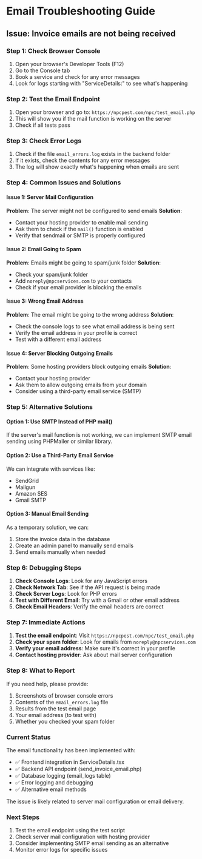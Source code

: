 # Email Troubleshooting Guide

## Issue: Invoice emails are not being received

### Step 1: Check Browser Console
1. Open your browser's Developer Tools (F12)
2. Go to the Console tab
3. Book a service and check for any error messages
4. Look for logs starting with "ServiceDetails:" to see what's happening

### Step 2: Test the Email Endpoint
1. Open your browser and go to: `https://npcpest.com/npc/test_email.php`
2. This will show you if the mail function is working on the server
3. Check if all tests pass

### Step 3: Check Error Logs
1. Check if the file `email_errors.log` exists in the backend folder
2. If it exists, check the contents for any error messages
3. The log will show exactly what's happening when emails are sent

### Step 4: Common Issues and Solutions

#### Issue 1: Server Mail Configuration
**Problem**: The server might not be configured to send emails
**Solution**: 
- Contact your hosting provider to enable mail sending
- Ask them to check if the `mail()` function is enabled
- Verify that sendmail or SMTP is properly configured

#### Issue 2: Email Going to Spam
**Problem**: Emails might be going to spam/junk folder
**Solution**:
- Check your spam/junk folder
- Add `noreply@npcservices.com` to your contacts
- Check if your email provider is blocking the emails

#### Issue 3: Wrong Email Address
**Problem**: The email might be going to the wrong address
**Solution**:
- Check the console logs to see what email address is being sent
- Verify the email address in your profile is correct
- Test with a different email address

#### Issue 4: Server Blocking Outgoing Emails
**Problem**: Some hosting providers block outgoing emails
**Solution**:
- Contact your hosting provider
- Ask them to allow outgoing emails from your domain
- Consider using a third-party email service (SMTP)

### Step 5: Alternative Solutions

#### Option 1: Use SMTP Instead of PHP mail()
If the server's mail function is not working, we can implement SMTP email sending using PHPMailer or similar library.

#### Option 2: Use a Third-Party Email Service
We can integrate with services like:
- SendGrid
- Mailgun
- Amazon SES
- Gmail SMTP

#### Option 3: Manual Email Sending
As a temporary solution, we can:
1. Store the invoice data in the database
2. Create an admin panel to manually send emails
3. Send emails manually when needed

### Step 6: Debugging Steps

1. **Check Console Logs**: Look for any JavaScript errors
2. **Check Network Tab**: See if the API request is being made
3. **Check Server Logs**: Look for PHP errors
4. **Test with Different Email**: Try with a Gmail or other email address
5. **Check Email Headers**: Verify the email headers are correct

### Step 7: Immediate Actions

1. **Test the email endpoint**: Visit `https://npcpest.com/npc/test_email.php`
2. **Check your spam folder**: Look for emails from `noreply@npcservices.com`
3. **Verify your email address**: Make sure it's correct in your profile
4. **Contact hosting provider**: Ask about mail server configuration

### Step 8: What to Report

If you need help, please provide:
1. Screenshots of browser console errors
2. Contents of the `email_errors.log` file
3. Results from the test email page
4. Your email address (to test with)
5. Whether you checked your spam folder

### Current Status

The email functionality has been implemented with:
- ✅ Frontend integration in ServiceDetails.tsx
- ✅ Backend API endpoint (send_invoice_email.php)
- ✅ Database logging (email_logs table)
- ✅ Error logging and debugging
- ✅ Alternative email methods

The issue is likely related to server mail configuration or email delivery.

### Next Steps

1. Test the email endpoint using the test script
2. Check server mail configuration with hosting provider
3. Consider implementing SMTP email sending as an alternative
4. Monitor error logs for specific issues 